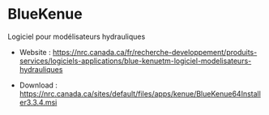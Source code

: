 # BlueKenue

Logiciel pour modélisateurs hydrauliques

* Website : https://nrc.canada.ca/fr/recherche-developpement/produits-services/logiciels-applications/blue-kenuetm-logiciel-modelisateurs-hydrauliques

* Download : https://nrc.canada.ca/sites/default/files/apps/kenue/BlueKenue64Installer3.3.4.msi
